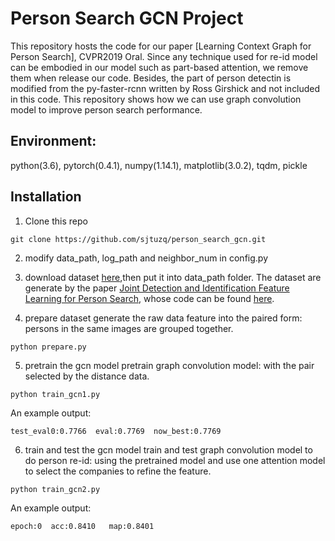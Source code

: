 # Person Search GCN Project

This repository hosts the code for our paper [Learning Context Graph for Person Search], CVPR2019 Oral. Since any technique used for re-id model can be embodied in our model such as part-based attention, we remove them when release our code. Besides, the part of person detectin is modified from the py-faster-rcnn written by Ross Girshick and not included in this code. This repository shows how we can use graph convolution model to improve person search performance.


## Environment:
python(3.6),
pytorch(0.4.1),
numpy(1.14.1), 
matplotlib(3.0.2),
tqdm,
pickle


## Installation

1. Clone this repo 

  ```Shell
  git clone https://github.com/sjtuzq/person_search_gcn.git
  ```

2. modify data_path, log_path and neighbor_num in config.py

3. download dataset [here](https://drive.google.com/open?id=1-pjZd-bZFTqV2F_34jr0q77-iEmjE4P5),then put it into data_path folder. The dataset are generate by the paper [Joint Detection and Identification Feature Learning for Person Search](https://arxiv.org/abs/1604.01850), whose code can be found [here](https://github.com/ShuangLI59/person\_search).

4. prepare dataset 
  generate the raw data feature into the paired form: persons in the same images are grouped together.

  ```Shell
  python prepare.py
  ```

5. pretrain the gcn model
  pretrain graph convolution model: with the pair selected by the distance data.

  ```Shell
  python train_gcn1.py
  ```
An example output:

  ```Shell
  test_eval0:0.7766  eval:0.7769  now_best:0.7769
  ```

6. train and test the gcn model
 train and test graph convolution model to do person re-id: using the pretrained model and use one attention model to select the companies to refine the feature.

  ```Shell
  python train_gcn2.py
  ```
  
An example output:

  ```Shell
  epoch:0  acc:0.8410   map:0.8401
  ```
